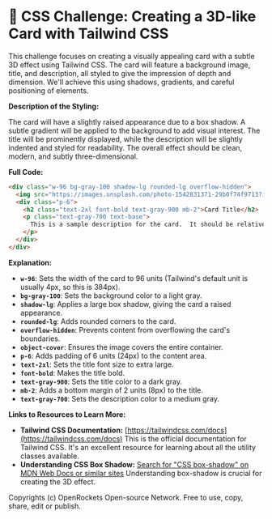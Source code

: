 # 🐞 CSS Challenge:  Creating a 3D-like Card with Tailwind CSS


This challenge focuses on creating a visually appealing card with a subtle 3D effect using Tailwind CSS.  The card will feature a background image, title, and description, all styled to give the impression of depth and dimension.  We'll achieve this using shadows, gradients, and careful positioning of elements.

**Description of the Styling:**

The card will have a slightly raised appearance due to a box shadow.  A subtle gradient will be applied to the background to add visual interest. The title will be prominently displayed, while the description will be slightly indented and styled for readability.  The overall effect should be clean, modern, and subtly three-dimensional.

**Full Code:**

```html
<div class="w-96 bg-gray-100 shadow-lg rounded-lg overflow-hidden">
  <img src="https://images.unsplash.com/photo-1542831371-29b0f74f9713?ixlib=rb-4.0.3&ixid=MnwxMjA3fDB8MHxzZWFyY2h8MTJ8fGNhcmR8ZW58MHx8MHx8&auto=format&fit=crop&w=500&q=60" alt="Card Image" class="w-full h-64 object-cover">
  <div class="p-6">
    <h2 class="text-2xl font-bold text-gray-900 mb-2">Card Title</h2>
    <p class="text-gray-700 text-base">
      This is a sample description for the card.  It should be relatively short and to the point.  You can add more text here if needed.  It's all about demonstrating the styling capabilities of Tailwind CSS.
    </p>
  </div>
</div>
```


**Explanation:**

* **`w-96`**: Sets the width of the card to 96 units (Tailwind's default unit is usually 4px, so this is 384px).
* **`bg-gray-100`**: Sets the background color to a light gray.
* **`shadow-lg`**: Applies a large box shadow, giving the card a raised appearance.
* **`rounded-lg`**: Adds rounded corners to the card.
* **`overflow-hidden`**: Prevents content from overflowing the card's boundaries.
* **`object-cover`**: Ensures the image covers the entire container.
* **`p-6`**: Adds padding of 6 units (24px) to the content area.
* **`text-2xl`**: Sets the title font size to extra large.
* **`font-bold`**: Makes the title bold.
* **`text-gray-900`**: Sets the title color to a dark gray.
* **`mb-2`**: Adds a bottom margin of 2 units (8px) to the title.
* **`text-gray-700`**: Sets the description color to a medium gray.


**Links to Resources to Learn More:**

* **Tailwind CSS Documentation:** [https://tailwindcss.com/docs](https://tailwindcss.com/docs)  This is the official documentation for Tailwind CSS.  It's an excellent resource for learning about all the utility classes available.
* **Understanding CSS Box Shadow:** [Search for "CSS box-shadow" on MDN Web Docs or similar sites](https://developer.mozilla.org/en-US/docs/Web/CSS/box-shadow) Understanding box-shadow is crucial for creating the 3D effect.


Copyrights (c) OpenRockets Open-source Network. Free to use, copy, share, edit or publish.

